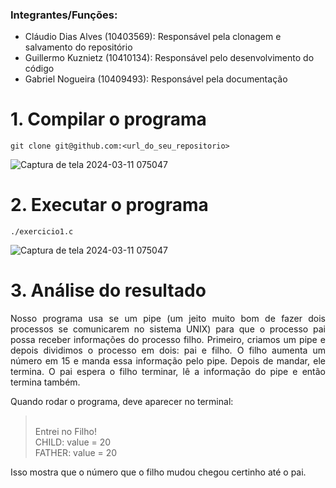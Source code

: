 ### Integrantes/Funções:
<ul>
  <li>Cláudio Dias Alves (10403569): Responsável pela clonagem e salvamento do repositório
  <li>Guillermo Kuznietz (10410134): Responsável pelo desenvolvimento do código
  <li>Gabriel Nogueira (10409493): Responsável pela documentação
</ul>

# 1. Compilar o programa
``` git clone git@github.com:<url_do_seu_repositorio> ```

![Captura de tela 2024-03-11 075047](https://github.com/soyclaudiodias/sistemas_operacionais/assets/113221142/8219cabc-74e5-4495-ac61-ec790f23d3f0)

# 2. Executar o programa
``` ./exercicio1.c ```

![Captura de tela 2024-03-11 075047](https://github.com/soyclaudiodias/sistemas_operacionais/assets/113221142/8219cabc-74e5-4495-ac61-ec790f23d3f0)

# 3. Análise do resultado
<p align="justify">
Nosso programa usa se um pipe (um jeito muito bom de fazer dois processos se comunicarem no sistema UNIX) para que o processo pai possa receber informações do processo filho. Primeiro, criamos um pipe e depois dividimos o processo em dois: pai e filho. O filho aumenta um número em 15 e manda essa informação pelo pipe. Depois de mandar, ele termina. O pai espera o filho terminar, lê a informação do pipe e então termina também.

Quando rodar o programa, deve aparecer no terminal:
><br>Entrei no Filho!
<br>CHILD: value = 20
<br>FATHER: value = 20

Isso mostra que o número que o filho mudou chegou certinho até o pai.
</p>
